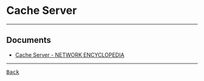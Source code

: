 # Cache Server

---

## Documents

- [Cache Server - NETWORK ENCYCLOPEDIA](https://networkencyclopedia.com/cache-server/)

---

[<kbd> Back </kbd>](./../Documents.md)

